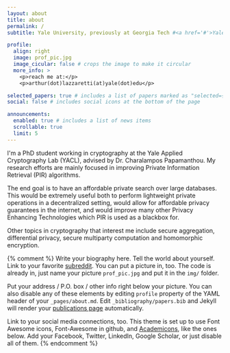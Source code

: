 ```yaml
---
layout: about
title: about
permalink: /
subtitle: Yale University, previously at Georgia Tech #<a href='#'>Yale University</a>, previously <a href='#'>Georgia Tech</a>

profile:
  align: right
  image: prof_pic.jpg
  image_cicular: false # crops the image to make it circular
  more_info: >
    <p>reach me at:</p>
    <p>arthur(dot)lazzaretti(at)yale(dot)edu</p>

selected_papers: true # includes a list of papers marked as "selected={true}"
social: false # includes social icons at the bottom of the page

announcements:
  enabled: true # includes a list of news items
  scrollable: true
  limit: 5
---
```


I'm a PhD student working in cryptography at the Yale Applied Cryptography Lab (YACL), advised by Dr. Charalampos Papamanthou. My research efforts are mainly focused in improving Private Information Retrieval (PIR) algorithms. 

The end goal is to have an affordable private search over large databases. This would be extremely useful both to perform lightweight private operations in a decentralized setting, would allow for affordable privacy guarantees in the internet, and would improve many other Privacy Enhancing Technologies which PIR is used as a blackbox for.

Other topics in cryptography that interest me include secure aggregation, differential privacy, secure multiparty computation and homomorphic encryption.

{% comment %}
Write your biography here. Tell the world about yourself. Link to your favorite [subreddit](http://reddit.com). You can put a picture in, too. The code is already in, just name your picture `prof_pic.jpg` and put it in the `img/` folder.

Put your address / P.O. box / other info right below your picture. You can also disable any of these elements by editing `profile` property of the YAML header of your `_pages/about.md`. Edit `_bibliography/papers.bib` and Jekyll will render your [publications page](/al-folio/publications/) automatically.

Link to your social media connections, too. This theme is set up to use Font Awesome icons, Font-Awesome in github, and [Academicons](https://jpswalsh.github.io/academicons/), like the ones below. Add your Facebook, Twitter, LinkedIn, Google Scholar, or just disable all of them.
{% endcomment %}
